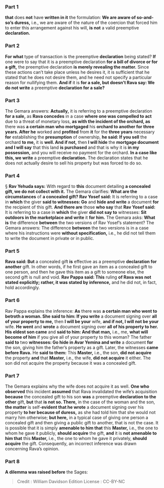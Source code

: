 
### Part 1
<b>that</b> does <b>not</b> have <b>written in it</b> the formulation: <b>We are aware of so-and-so’s duress,</b> i.e., we are aware of the nature of the coercion that forced him to enter this arrangement against his will, <b>is not</b> a valid preemptive <b>declaration.</b>

### Part 2
<b>For what</b> type of transaction is the preemptive <b>declaration</b> being stated? <b>If</b> one were to say that it is a preemptive declaration <b>for a bill of divorce or for a gift,</b> the preemptive declaration <b>is merely revealing the matter.</b> Since these actions can’t take place unless he desires it, it is sufficient that he stated that he does not desire them, and he need not specify a particular reason for nullifying them. <b>And if</b> it is <b>for a sale, but doesn’t Rava say: We do not write</b> a preemptive <b>declaration for a sale?</b>

### Part 3
The Gemara answers: <b>Actually,</b> it is referring to a preemptive declaration <b>for a sale,</b> as <b>Rava concedes</b> in a case <b>where one was compelled to act</b> due to a threat of monetary loss, <b>as with the incident of the orchard, as</b> there was <b>a certain man who mortgaged</b> his <b>orchard to another for three years. After he</b> worked and <b>profited</b> from <b>it</b> for the <b>three years</b> necessary <b>for</b> establishing the <b>presumption</b> of ownership, <b>he said: If you sell</b> the orchard <b>to me,</b> it is <b>well. And if not,</b> then <b>I will hide</b> the <b>mortgage document and I will say</b> that this land <b>is purchased</b> and that is why it is <b>in my possession,</b> and you will receive no payment for the orchard. <b>In a case like this, we write</b> a preemptive <b>declaration.</b> The declaration states that he does not actually desire to sell his property but was forced to do so.

### Part 4
§ <b>Rav Yehuda says:</b> With regard to <b>this</b> document detailing <b>a concealed gift, we do not collect with it.</b> The Gemara clarifies: <b>What are the circumstances</b> of <b>a concealed gift? Rav Yosef said:</b> It is referring to a case in <b>which</b> the giver <b>said to witnesses: Go</b> and <b>hide and write</b> a document <b>for</b> the recipient of this gift. <b>And there are</b> those <b>who say</b> that <b>Rav Yosef said:</b> It is referring to a case in <b>which</b> the giver <b>did not say to</b> witnesses: <b>Sit outdoors in the marketplace and write</b> it <b>for him.</b> The Gemara asks: <b>What is</b> the difference <b>between</b> the two versions of Rav Yosef’s statement? The Gemara answers: The difference <b>between</b> the two versions is in a case where his instructions were <b>without specification,</b> i.e., he did not tell them to write the document in private or in public.

### Part 5
<b>Rava said: But</b> a concealed gift <b>is</b> effective as a preemptive <b>declaration for another</b> gift. In other words, if he first gave an item as a concealed gift to one person, and then he gave this item as a gift to someone else, the second gift is null and void. <b>Rav Pappa said: This</b> ruling <b>of Rava was not stated explicitly; rather, it was stated by inference,</b> and he did not, in fact, hold accordingly.

### Part 6
Rav Pappa explains the inference: <b>As</b> there was <b>a certain man who went to betroth a woman. She said to him: If you write</b> a document signing over <b>all of your property to me,</b> then <b>I will be your</b> wife, <b>and if not, I will not be your</b> wife. <b>He went</b> and <b>wrote</b> a document signing over <b>all of his property to her. His eldest son came</b> and <b>said to him: And that man,</b> i.e., me, <b>what will become of him</b> if you give all of your property to this woman? The father <b>said to</b> two <b>witnesses: Go hide in Avar Yemina and write</b> a document <b>for</b> the son, giving him the father’s property as a gift. Later, the witnesses <b>came before Rava.</b> He <b>said to them:</b> This <b>Master,</b> i.e., the son, <b>did not acquire</b> the property <b>and</b> that <b>Master,</b> i.e., the wife, <b>did not acquire</b> it either. The son did not acquire the property because it was a concealed gift.

### Part 7
The Gemara explains why the wife does not acquire it as well. <b>One who observed</b> this incident <b>assumed</b> that Rava invalidated the wife’s acquisition <b>because</b> the concealed gift to his son <b>was</b> a preemptive <b>declaration to the other</b> gift, <b>but</b> that <b>is not so. There,</b> in the case of the woman and the son, <b>the matter</b> is self-<b>evident that he wrote</b> a document signing over his property <b>to her because of duress,</b> as she had told him that she would not marry him otherwise; <b>but here,</b> in a typical case of giving one person a concealed gift and then giving a public gift to another, that is not the case. It is possible that it is simply <b>amenable to him that</b> this <b>Master,</b> i.e., the one to whom he gave it publicly, <b>should acquire</b> the gift, <b>and</b> it is <b>not amenable to him that</b> this <b>Master,</b> i.e., the one to whom he gave it privately, <b>should acquire</b> the gift. Consequently, an incorrect inference was drawn concerning Rava’s opinion.

### Part 8
<b>A dilemma was raised before</b> the Sages:

>Credit : William Davidson Edition
>License : CC-BY-NC